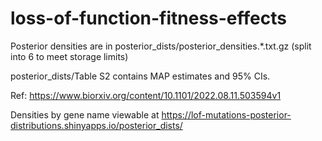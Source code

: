 # loss-of-function-fitness-effects

Posterior densities are in posterior_dists/posterior_densities.*.txt.gz (split into 6 to meet storage limits)

posterior_dists/Table S2 contains MAP estimates and 95% CIs.

Ref: https://www.biorxiv.org/content/10.1101/2022.08.11.503594v1

Densities by gene name viewable at https://lof-mutations-posterior-distributions.shinyapps.io/posterior_dists/
